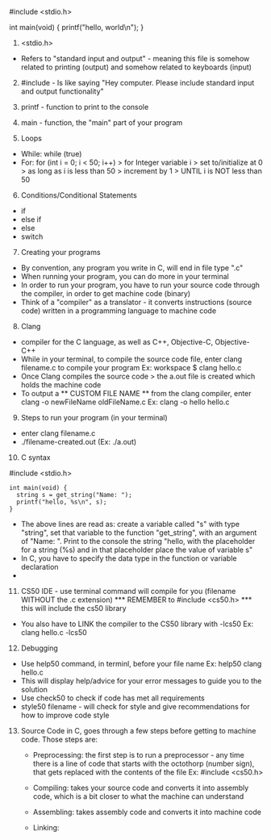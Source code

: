 <!-- C Language Syntax --> 

#include <stdio.h>

int main(void)
  {
    printf("hello, world\n");
  }

1. <stdio.h>
  - Refers to "standard input and output" - meaning this file is somehow related to printing (output) and somehow related to keyboards (input)
  
2. #include - Is like saying "Hey computer. Please include standard input and output functionality" 

3. printf - function to print to the console 

4. main - function, the "main" part of your program

5. Loops
  - While: while (true)
  - For: for (int i = 0; i < 50; i++) > for Integer variable i > set to/initialize at 0 > as long as i is less than 50    > increment by 1 > UNTIL i is NOT less than 50

6. Conditions/Conditional Statements
  - if 
  - else if
  - else
  - switch

7. Creating your programs 
  - By convention, any program you write in C, will end in file type ".c"
  - When running your program, you can do more in your terminal 
  - In order to run your program, you have to run your source code through the compiler, in order to get machine code (binary) 
  - Think of a "compiler" as a translator - it converts instructions (source code) written in a programming language to machine code 
  
8. Clang 
  - compiler for the C language, as well as C++, Objective-C, Objective-C++
  - While in your terminal, to compile the source code file, enter clang filename.c to compile your program
    Ex: workspace $ clang hello.c
  - Once Clang compiles the source code > the a.out file is created which holds the machine code 
  - To output a ** CUSTOM FILE NAME ** from the clang compiler, enter clang -o newFileName oldFileName.c
      Ex: clang -o hello hello.c 
  
9. Steps to run your program (in your terminal)
  - enter clang filename.c
  - ./filename-created.out (Ex: ./a.out)
  
10. C syntax 

   #include <stdio.h>
   
    int main(void) {
      string s = get_string("Name: ");
      printf("hello, %s\n", s);
    }
              
  - The above lines are read as: create a variable called "s" with type "string", set that variable to the function "get_string", with an argument of "Name: ". Print to the console the string "hello, with the placeholder for a string (%s) and in that placeholder place the value of variable s" 
  - In C, you have to specify the data type in the function or variable declaration 
  - 
  
11. CS50 IDE - use terminal command <make filename> will compile for you (filename WITHOUT the .c extension)
  *** REMEMBER to #include <cs50.h> *** this will include the cs50 library 
  - You also have to LINK the compiler to the CS50 library with -lcs50
    Ex: clang hello.c -lcs50
  
12. Debugging 
  - Use help50 command, in terminl, before your file name 
    Ex: help50 clang hello.c 
  - This will display help/advice for your error messages to guide you to the solution 
  - Use check50 to check if code has met all requirements 
  - style50 filename - will check for style and give recommendations for how to improve code style 
  
13. Source Code in C, goes through a few steps before getting to machine code. Those steps are:
    - Preprocessing: the first step is to run a preprocessor - any time there is a line of code that starts with the octothorp (number sign), that gets replaced with the contents of the file 
      Ex: #include <cs50.h>
      
    - Compiling: takes your source code and converts it into assembly code, which is a bit closer to what the machine can understand  
    
    - Assembling: takes assembly code and converts it into machine code 
    - Linking: 
  
























